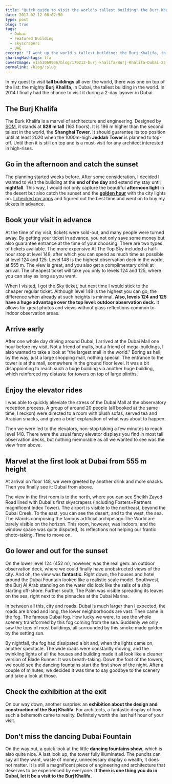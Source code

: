 ```yaml
---
title: "Quick guide to visit the world's tallest building: the Burj Khalifa in Dubai"
date: 2017-02-12 08:02:50
type: post
blog: true
tags:
  - Dubai
  - Featured Building
  - skyscrapers
  - UAE
excerpt: "I went up the world's tallest building: the Burj Khalifa, in Dubai. Here is a collection of little tips to help you plan your visit."
sharingHashtags: tfa
coverImage: v1553069906/blog/170212-burj-khalifa/Burj-Khalifa-Dubai-25.jpg
permalink: /blog/:slug
---
```


In my quest to visit **tall buildings** all over the world, there was one on top of the list: the mighty **Burj Khalifa**, in Dubai, the tallest building in the world. In 2014 I finally had the chance to visit it during a 2-day layover in Dubai.

## The Burj Khalifa

<captioned-image alt="The Burj Khalifa in Dubai: the tallest of all" caption="The Burj Khalifa in Dubai: the tallest of all" imgFile="v1553069886/blog/170212-burj-khalifa/Burj-Khalifa-Dubai-1.jpg" />

The Burk Khalifa is a marvel of architecture and engineering. Designed by [SOM](http://www.som.com/), it stands at **828 m tall** (163 floors). It is 196 m higher than the second tallest in the world, the **Shanghai Tower**. It should guarantee its top position until at least 2020 when the 1000m-high **Jeddah Tower** is planned to top-off. Until then it is still on top and is a must-visit for any architect interested in high-rises.

## Go in the afternoon and catch the sunset

The planning started weeks before. After some consideration, I decided I wanted to visit the building at the **end of the day** and extend my stay until **nightfall**. This way, I would not only capture the beautiful **afternoon light** in the desert but also catch the sunset and the [**golden hour**](./magic-hours-will-make-photography-shine.md) with the city lights on. [I checked my apps](./must-have-app-to-help-you-schedule-your-photography.md) and figured out the best time and went on to buy my tickets in advance.

## Book your visit in advance

At the time of my visit, tickets were sold-out, and many people were turned away. By getting your ticket in advance, you not only save some money but also guarantee entrance at the time of your choosing. There are two types of tickets available. The more expensive At The Top Sky included a half-hour stop at level 148, after which you can spend as much time as possible at level 124 and 125. Level 148 is the highest observation deck in the world, at 555 m. The view is great, and you also get a complimentary drink at arrival. The cheapest ticket will take you only to levels 124 and 125, where you can stay as long as you want.

When I visited, I got the Sky ticket, but next time I would stick to the cheaper regular ticket. Although level 148 is the highest you can go, the difference when already at such heights is minimal. **Also, levels 124 and 125 have a huge advantage over the top level: outdoor observation deck.** It allows for great photos and views without glass reflections common to indoor observation areas.

## Arrive early

After one whole day driving around Dubai, I arrived at the Dubai Mall one hour before my visit. Not a friend of malls, but a friend of mega-buildings, I also wanted to take a look at "the largest mall in the world." Boring as hell, by the way, just a large shopping mall, nothing special. The entrance to the tower is at the mall, somewhere in the ground floor level. It was a bit disappointing to reach such a huge building via another huge building, which reinforced my distaste for towers on top of large plinths.

<captioned-image alt="A gigantic mall on the base of a gigantic building" caption="A gigantic mall on the base of a gigantic building" imgFile="v1553069886/blog/170212-burj-khalifa/Burj-Khalifa-Dubai-11.jpg" />

## Enjoy the elevator rides

I was able to quickly alleviate the stress of the Dubai Mall at the observatory reception process. A group of around 20 people (all booked at the same time, I reckon) were directed to a room with plush sofas, served tea and Arabian snacks, and given a brief explanation of what was about to happen.

<captioned-image alt="Waiting lounge to go up the tower: tea and dates" caption="Waiting lounge to go up the tower: tea and dates" imgFile="v1553070403/blog/170212-burj-khalifa/IMG_2711.jpg" />

Then we were led to the elevators, non-stop taking a few minutes to reach level 148. There were the usual fancy elevator displays you find in most tall observation decks, but nothing memorable as all we wanted to see was the view from above.

## Marvel at the first look at Dubai from 555 m height

At arrival on floor 148, we were greeted by another drink and more snacks. Then you finally see it: Dubai from above.

<captioned-image alt="The first view at 555m: Sheikh Zayed Road skyscrapers and Foster's Index Tower in the foreground" caption="The first view at 555m: Sheikh Zayed Road skyscrapers and Foster's Index Tower in the foreground" imgFile="v1553069886/blog/170212-burj-khalifa/Burj-Khalifa-Dubai-9.jpg" />

The view in the first room is to the north, where you can see Sheikh Zayed Road lined with Dubai's first skyscrapers (including Fosters+Partners magnificent Index Tower). The airport is visible to the northeast, beyond the Dubai Creek. To the east, you can see the desert, and to the west, the sea. The islands composing the famous artificial archipelago The World are barely visible on the horizon. This room, however, was indoors, and the window space was quite disputed, its reflections not helping our frantic photo-taking. Time to move on.

## Go lower and out for the sunset

On the lower level 124 (452 m), however, was the real gem: an outdoor observation deck, where we could finally have unobstructed views of the city. And oh, the view was **fantastic**. Right down, the houses and hotel around the Dubai Fountain looked like a realistic scale model. Southwest, the Burj Al Arab standing on the water did look like the sails of a ship starting off-shore. Further south, The Palm was visible spreading its leaves on the sea, right next to the pinnacles at the Dubai Marina.

<captioned-image alt="Directly below us: the Dubai Fountain and Lake and surrounding buildings (the tall tower on the left is the infamous The Address which caught fire in 2015 and still undergoing repairs)" caption="Directly below us: the Dubai Fountain and Lake and surrounding buildings (the tall tower on the left is the infamous The Address which caught fire in 2015 and still undergoing repairs)" imgFile="v1553069886/blog/170212-burj-khalifa/Burj-Khalifa-Dubai-12.jpg" />

In between all this, city and roads. Dubai is much larger than I expected, the roads are broad and long, the lower neighborhoods are vast. Then came in the fog. The famous Dubai fog. How lucky we were, to see the whole scenery transformed by this fog coming from the sea. Suddenly we only saw the tops of most buildings, all surrounded by this smoke made golden by the setting sun.

<captioned-image alt="Dubai fog at sunset" caption="Dubai fog at sunset" imgFile="v1553069886/blog/170212-burj-khalifa/Burj-Khalifa-Dubai-24.jpg" />

By nightfall, the fog had dissipated a bit and, when the lights came on, another spectacle. The wide roads were constantly moving, and the twinkling lights of all the houses and building made it all look like a cleaner version of Blade Runner. It was breath-taking. Down the foot of the towers, we could see the dancing fountains start the first show of the night. After a couple of minutes, we decided it was time to say goodbye to the scenery and take a look at those.

<image-gallery tag='burj-khalifa-gallery' />

## Check the exhibition at the exit

On our way down, another surprise: an **exhibition about the design and construction of the Burj Khalifa**. For architects, a fantastic display of how such a behemoth came to reality. Definitely worth the last half hour of your visit.

## Don't miss the dancing Dubai Fountain

On the way out, a quick look at the little **dancing fountains show**, which is also quite nice. A last look up, the tower fully illuminated. The pundits can say all they want, waste of money, unnecessary display o wealth, it does not matter. It is still a magnificent piece of engineering and architecture that deserves to be experienced by everyone. **If there is one thing you do in Dubai, let it be a visit to the Burj Khalifa.**

<captioned-image alt="Burj Khalifa at night" caption="Burj Khalifa at night" imgFile="v1553069886/blog/170212-burj-khalifa/Burj-Khalifa-Dubai-46.jpg" />
